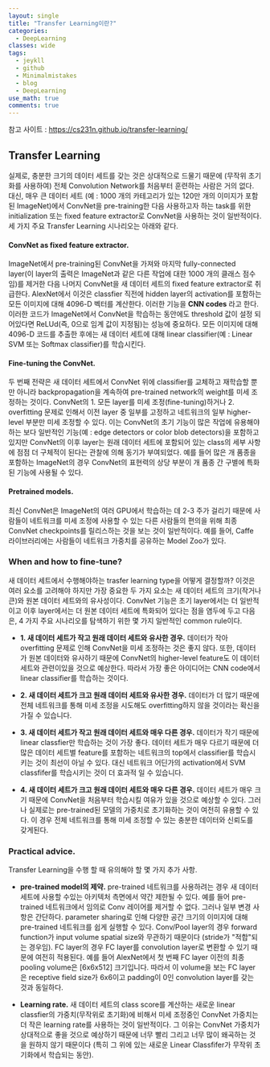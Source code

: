 ```yaml
---
layout: single
title: "Transfer Learning이란?"
categories:
  - DeepLearning
classes: wide
tags:
  - jeykll
  - github
  - Minimalmistakes
  - blog
  - DeepLearning
use_math: true
comments: true
---
```


참고 사이트 : https://cs231n.github.io/transfer-learning/  

## Transfer Learning    

실제로, 충분한 크기의 데이터 세트를 갖는 것은 상대적으로 드물기 때문에 (무작위 초기화를 사용하여) 전체 Convolution Network를 처음부터 훈련하는 사람은 거의 없다. 대신, 매우 큰 데이터 세트 (예 : 1000 개의 카테고리가 있는 120만 개의 이미지가 포함된 ImageNet)에서 ConvNet을 pre-training한 다음 사용하고자 하는 task를 위한 initialization 또는 fixed feature extractor로 ConvNet을 사용하는 것이 일반적이다. 세 가지 주요 Transfer Learning 시나리오는 아래와 같다.  

#### ConvNet as fixed feature extractor.  
ImageNet에서 pre-training된 ConvNet을 가져와 마지막 fully-connected layer(이 layer의 출력은 ImageNet과 같은 다른 작업에 대한 1000 개의 클래스 점수임)를 제거한 다음 나머지 ConvNet을 새 데이터 세트의 fixed feature extractor로 취급한다. AlexNet에서 이것은 classfier 직전에 hidden layer의 activation를 포함하는 모든 이미지에 대해 4096-D 벡터를 계산한다. 이러한 기능을 **CNN codes** 라고 한다. 이러한 코드가 ImageNet에서 ConvNet을 학습하는 동안에도 threshold 값이 설정 되어있다면 ReLUd(즉, 0으로 임계 값이 지정됨)는 성능에 중요하다. 모든 이미지에 대해 4096-D 코드를 추출한 후에는 새 데이터 세트에 대해 linear classifier(예 : Linear SVM 또는 Softmax classifier)를 학습시킨다.  

#### Fine-tuning the ConvNet.  
두 번째 전략은 새 데이터 세트에서 ConvNet 위에 classifier를 교체하고 재학습할 뿐만 아니라 backpropagation을 계속하여 pre-trained network의 weight를 미세 조정하는 것이다. ConvNet의 1. 모든 layer를 미세 조정(fine-tuning)하거나 2. overfitting 문제로 인해서 이전 layer 중 일부를 고정하고 네트워크의 일부 higher-level 부분만 미세 조정할 수 있다. 이는 ConvNet의 초기 기능이 많은 작업에 유용해야하는 보다 일반적인 기능(예 : edge detectors or color blob detectors)을 포함하고 있지만 ConvNet의 이후 layer는 원래 데이터 세트에 포함되어 있는 class의 세부 사항에 점점 더 구체적이 된다는 관찰에 의해 동기가 부여되었다. 예를 들어 많은 개 품종을 포함하는 ImageNet의 경우 ConvNet의 표현력의 상당 부분이 개 품종 간 구별에 특화된 기능에 사용될 수 있다.  

#### Pretrained models.  
최신 ConvNet은 ImageNet의 여러 GPU에서 학습하는 데 2-3 주가 걸리기 때문에 사람들이 네트워크를 미세 조정에 사용할 수 있는 다른 사람들의 편의을 위해 최종 ConvNet checkpoints를 릴리스하는 것을 보는 것이 일반적이다. 예를 들어, Caffe 라이브러리에는 사람들이 네트워크 가중치를 공유하는 Model Zoo가 있다.  


### When and how to fine-tune?  
새 데이터 세트에서 수행해야하는 trasfer learning type을 어떻게 결정할까? 이것은 여러 요소를 고려해야 하지만 가장 중요한 두 가지 요소는 새 데이터 세트의 크기(작거나 큰)와 원본 데이터 세트와의 유사성이다. ConvNet 기능은 초기 layer에서는 더 일반적이고 이후 layer에서는 더 원본 데이터 세트에 특화되어 있다는 점을 염두에 두고 다음은, 4 가지 주요 시나리오를 탐색하기 위한 몇 가지 일반적인 common rule이다.  

+ **1. 새 데이터 세트가 작고 원래 데이터 세트와 유사한 경우.** 데이터가 작아 overfitting 문제로 인해 ConvNet을 미세 조정하는 것은 좋지 않다. 또한, 데이터가 원본 데이터와 유사하기 때문에 ConvNet의 higher-level feature도 이 데이터 세트와 관련이있을 것으로 예상한다. 따라서 가장 좋은 아이디어는 CNN code에서 linear classifier를 학습하는 것이다.  

+ **2. 새 데이터 세트가 크고 원래 데이터 세트와 유사한 경우.** 데이터가 더 많기 때문에 전체 네트워크를 통해 미세 조정을 시도해도 overfitting하지 않을 것이라는 확신을 가질 수 있습니다.  

+ **3. 새 데이터 세트가 작고 원래 데이터 세트와 매우 다른 경우.** 데이터가 작기 때문에 linear classfier만 학습하는 것이 가장 좋다. 데이터 세트가 매우 다르기 때문에 더 많은 데이터 세트별 feature를 포함하는 네트워크의 top에서 classifier를 학습시키는 것이 최선이 아닐 수 있다. 대신 네트워크 어딘가의 activation에서 SVM classfifer를 학습시키는 것이 더 효과적 일 수 있습니다.  

+ **4. 새 데이터 세트가 크고 원래 데이터 세트와 매우 다른 경우.** 데이터 세트가 매우 크기 때문에 ConvNet을 처음부터 학습시킬 여유가 있을 것으로 예상할 수 있다. 그러나 실제로는 pre-trained된 모델의 가중치로 초기화하는 것이 여전히 유용할 수 있다. 이 경우 전체 네트워크를 통해 미세 조정할 수 있는 충분한 데이터와 신뢰도를 갖게된다.  

### Practical advice.
Transfer Learning을 수행 할 때 유의해야 할 몇 가지 추가 사항.  

+ **pre-trained model의 제약.** pre-trained 네트워크를 사용하려는 경우 새 데이터 세트에 사용할 수있는 아키텍처 측면에서 약간 제한될 수 있다. 예를 들어 pre-trained 네트워크에서 임의로 Conv 레이어를 제거할 수 없다. 그러나 일부 변경 사항은 간단하다. parameter sharing로 인해 다양한 공간 크기의 이미지에 대해 pre-trained 네트워크를 쉽게 실행할 수 있다. Conv/Pool layer의 경우 forward function가 input volume spatial size와 무관하기 때문이다 (stride가 "적합"되는 경우임). FC layer의 경우 FC layer를 convolution layer로 변환할 수 있기 때문에 여전히 적용된다. 예를 들어 AlexNet에서 첫 번째 FC layer 이전의 최종 pooling volume은 [6x6x512] 크기입니다. 따라서 이 volume을 보는 FC layer은 receptive field size가 6x6이고 padding이 0인 convolution layer를 갖는 것과 동일하다.  

+ **Learning rate.** 새 데이터 세트의 class score를 계산하는 새로운 linear classfier의 가중치(무작위로 초기화)에 비해서 미세 조정중인 ConvNet 가중치는 더 작은 learning rate를 사용하는 것이 일반적이다. 그 이유는 ConvNet 가중치가 상대적으로 좋을 것으로 예상하기 때문에 너무 빨리 그리고 너무 많이 왜곡하는 것을 원하지 않기 때문이다 (특히 그 위에 있는 새로운 Linear Classfifer가 무작위 초기화에서 학습되는 동안).
